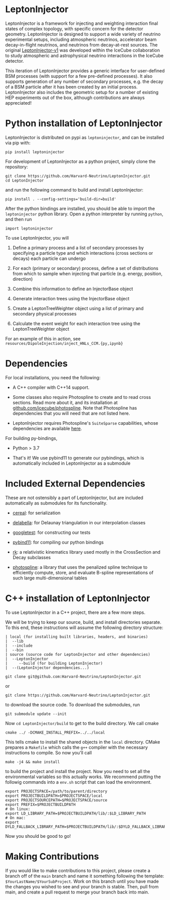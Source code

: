 # LeptonInjector

LeptonInjector is a framework for injecting and weighting interaction final states of complex topology, with specific concern for the detector geometry. LeptonInjector is designed to support a wide variety of neutrino experimental setups, including atmospheric neutrinos, accelerator beam decay-in-flight neutrinos, and neutrinos from decay-at-rest sources. The original [LeptonInjector-v1](https://github.com/icecube/LeptonInjector) was developed within the IceCube collaboration to study atmospheric and astrophysical neutrino interactions in the IceCube detector.

This iteration of LeptonInjector provides a generic interface for user-defined BSM processes (with support for a few pre-defined processes). It also supports generation of any number of secondary processes, e.g. the decay of a BSM particle after it has been created by an initial process. LeptonInjector also includes the geometric setup for a number of existing HEP experiments out of the box, although contributions are always appreciated!

# Python installation of LeptonInjector

LeptonInjector is distributed on pypi as `leptoninjector`, and can be installed via pip with:

```
pip install leptoninjector
```

For development of LeptonInjector as a python project, simply clone the repository:

```
git clone https://github.com/Harvard-Neutrino/LeptonInjector.git
cd LeptonInjector
```

and run the following command to build and install LeptonInjector:

```
pip install . --config-settings='build-dir=build'
```

After the python bindings are installed, you should be able to import the `leptoninjector` python library. Open a python interpreter by running `python`, and then run

```
import leptoninjector
```

To use LeptonInjector, you will

1. Define a primary process and a list of secondary processes by specifying a particle type and which interactions (cross sections or decays) each particle can undergo

2. For each (primary or secondary) process, define a set of distributions from which to sample when injecting that particle (e.g. energy, position, direction)

3. Combine this information to define an InjectorBase object

4. Generate interaction trees using the InjectorBase object

5. Create a LeptonTreeWeighter object using a list of primary and secondary physical processes

6. Calculate the event weight for each interaction tree using the LeptonTreeWeighter object

For an example of this in action, see `resources/DipoleInjection/inject_HNLs_CCM.{py,ipynb}`

# Dependencies

For local installations, you need the following:

* A C++ compiler with C++14 support.

* Some classes also require Photospline to create and to read cross sections. Read more about it, and its installation at [github.com/icecube/photospline](https://github.com/icecube/photospline). Note that Photospline has dependencies that you will need that are not listed here.

* LeptonInjector requires Photospline's `SuiteSparse` capabilities, whose dependencies are available [here](http://faculty.cse.tamu.edu/davis/suitesparse.html).

For building py-bindings,

* Python > 3.7

* That's it! We use pybind11 to generate our pybindings, which is automatically included in LeptonInjector as a submodule


# Included External Dependencies

These are not ostensibly a part of LeptonInjector, but are included automatically as submodules for its functionality.

* [cereal](https://github.com/USCiLab/cereal): for serialization

* [delabella](https://github.com/msokalski/delabella): for Delaunay triangulation in our interpolation classes

* [googletest](https://github.com/google/googletest): for constructing our tests

* [pybind11](https://github.com/pybind/pybind11): for compiling our python bindings

* [rk](https://rk.hepforge.org/): a relativistic kinematics library used mostly in the CrossSection and Decay subclasses

* [photospline](https://github.com/icecube/photospline): a library that uses the penalized spline technique to efficiently compute, store, and evaluate B-spline representations of such large multi-dimensional tables

# C++ installation of LeptonInjector

To use LeptonInjector in a C++ project, there are a few more steps.

We will be trying to keep our source, build, and install directories separate. To this end, these instructions will assume the following directory structure:

```
| local (for installing built libraries, headers, and binaries)
|  --lib
|  --include
|  --bin
| source (source code for LeptonInjector and other dependencies)
|  --LeptonInjector
|     --build (for building LeptonInjector)
|  --(LeptonInjector dependencies...)
```

`git clone git@github.com:Harvard-Neutrino/LeptonInjector.git`

or

`git clone https://github.com/Harvard-Neutrino/LeptonInjector.git`

to download the source code. To download the submodules, run

`git submodule update --init`

Now `cd LeptonInjector/build` to get to the build directory. We call cmake

`cmake ../ -DCMAKE_INSTALL_PREFIX=../../local`

This tells cmake to install the shared objects in the `local` directory. CMake prepares a `Makefile` which calls the `g++` compiler with the necessary instructions to compile. So now you'll call

`make -j4 && make install`

to build the project and install the project. Now you need to set all the environmental variables so this actually works. We recommend putting the followig commands into a `env.sh` script that can load the environment.

```
export PROJECTSPACE=/path/to/parent/directory
export PROJECTBUILDPATH=$PROJECTSPACE/local
export PROJECTSOURCEPATH=$PROJECTSPACE/source
export PREFIX=$PROJECTBUILDPATH
# On linux:
export LD_LIBRARY_PATH=$PROJECTBUILDPATH/lib/:$LD_LIBRARY_PATH
# On mac:
export DYLD_FALLBACK_LIBRARY_PATH=$PROJECTBUILDPATH/lib/:$DYLD_FALLBACK_LIBRARY_PATH
```

Now you should be good to go!

# Making Contributions
If you would like to make contributions to this project, please create a branch off of the `main` branch and name it something following the template: `$YourLastName/$YourSubProject`.
Work on this branch until you have made the changes you wished to see and your branch is stable.
Then, pull from main, and create a pull request to merge your branch back into main.
